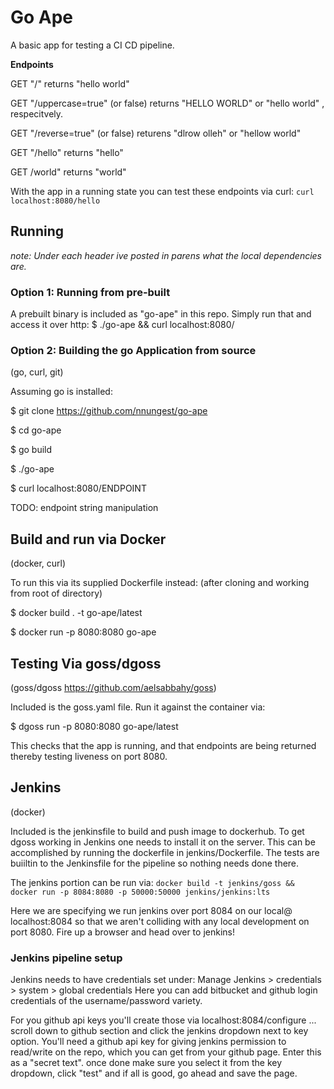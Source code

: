 # Go Ape
A basic app for testing a CI CD pipeline.

**Endpoints**

GET "/" returns "hello world"

GET "/uppercase=true" (or false) returns "HELLO WORLD" or "hello world" , respecitvely.

GET "/reverse=true" (or false) returens "dlrow olleh" or "hellow world"

GET "/hello" returns "hello"

GET /world" returns "world"

With the app in a running state you can test these endpoints via curl: ```curl localhost:8080/hello```


## Running
_note: Under each header ive posted in parens what the local dependencies are._
### Option 1: Running from pre-built

A prebuilt binary is included as "go-ape" in this repo. Simply run that and access it over http: $ ./go-ape && curl localhost:8080/

### Option 2: Building the go Application from source 
(go, curl, git)

Assuming go is installed:

$ git clone https://github.com/nnungest/go-ape

$ cd go-ape

$ go build

$ ./go-ape

$ curl localhost:8080/ENDPOINT


TODO: endpoint string manipulation

## Build and run via Docker
(docker, curl)

To run this via its supplied Dockerfile instead:
(after cloning and working from root of directory)

$ docker build . -t go-ape/latest

$ docker run -p 8080:8080 go-ape

## Testing Via goss/dgoss
(goss/dgoss https://github.com/aelsabbahy/goss)

Included is the goss.yaml file. Run it against the container via:

$ dgoss run -p 8080:8080 go-ape/latest

This checks that the app is running, and that endpoints are being returned thereby testing liveness on port 8080.

## Jenkins
(docker)

Included is the jenkinsfile to build and push image to dockerhub. To get dgoss working in Jenkins one needs to install it on the server. This can be accomplished by running the dockerfile in jenkins/Dockerfile. The tests are buiiltin to the Jenkinsfile for the pipeline so nothing needs done there. 

The jenkins portion can be run via: ```docker build -t jenkins/goss && docker run -p 8084:8080 -p 50000:50000 jenkins/jenkins:lts ```  

Here we are specifying we run jenkins over port 8084 on our local@ localhost:8084 so that we aren't colliding with any local development on port 8080. Fire up a browser and head over to jenkins!

### Jenkins pipeline setup
  Jenkins needs to have credentials set under: Manage Jenkins > credentials > system > global credentials 
   Here you can add bitbucket and github login credentials of the username/password variety.

For you github api keys you'll create those via  localhost:8084/configure ... scroll down to github section and click the jenkins dropdown next to key option. You'll need a github api key for giving jenkins permission to read/write on the repo, which you can get from your github page. Enter this as a "secret text". once done make sure you select it from the key dropdown, click "test" and if all is good, go ahead and save the page. 

